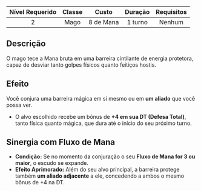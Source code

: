 
| Nível Requerido | Classe | Custo | Duração | Requisitos |
| :---: | :---: | :---: | :---: | :---: |
| 2 | Mago | 8 de Mana | 1 turno | Nenhum |

## Descrição
O mago tece a Mana bruta em uma barreira cintilante de energia protetora, capaz de desviar tanto golpes físicos quanto feitiços hostis.

## Efeito
Você conjura uma barreira mágica em si mesmo ou em **um aliado** que você possa ver.

* O alvo escolhido recebe um bônus de **+4 em sua DT (Defesa Total)**, tanto física quanto mágica, que dura até o início do seu próximo turno.

## Sinergia com Fluxo de Mana
* **Condição:** Se no momento da conjuração o seu **Fluxo de Mana for 3 ou maior**, o escudo se expande.
* **Efeito Aprimorado:** Além do seu alvo principal, a barreira protege também **um aliado adjacente** a ele, concedendo a ambos o mesmo bônus de +4 na DT.
